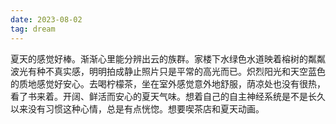 ```yaml
---
date: 2023-08-02
tag: dream
---
```

夏天的感觉好棒。渐渐心里能分辨出云的族群。家楼下水绿色水道映着榕树的粼粼波光有种不真实感，明明拍成静止照片只是平常的高光而已。炽烈阳光和天空蓝色的质地感觉好安心。去喝柠檬茶，坐在室外感觉意外地舒服，荫凉处也没有很热，看了书来着。开阔、鲜活而安心的夏天气味。想着自己的自主神经系统是不是长久以来没有习惯这种心情，总是有点恍惚。想要喫茶店和夏天动画。